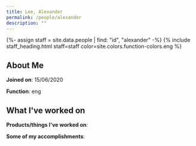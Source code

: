 ```yaml
---
title: Lee, Alexander
permalink: /people/alexander
description: ""
---
```


{%- assign staff = site.data.people | find: "id", "alexander" -%}
{% include staff_heading.html staff=staff color=site.colors.function-colors.eng %}

## About Me

**Joined on**: 15/06/2020

**Function**: eng

## What I've worked on

**Products/things I've worked on**:


**Some of my accomplishments**:

